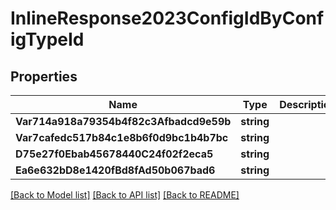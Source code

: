 # InlineResponse2023ConfigIdByConfigTypeId

## Properties

Name | Type | Description | Notes
------------ | ------------- | ------------- | -------------
**Var714a918a79354b4f82c3Afbadcd9e59b** | **string** |  | [optional] 
**Var7cafedc517b84c1e8b6f0d9bc1b4b7bc** | **string** |  | [optional] 
**D75e27f0Ebab45678440C24f02f2eca5** | **string** |  | [optional] 
**Ea6e632bD8e1420fBd8fAd50b067bad6** | **string** |  | [optional] 

[[Back to Model list]](../README.md#documentation-for-models) [[Back to API list]](../README.md#documentation-for-api-endpoints) [[Back to README]](../README.md)


